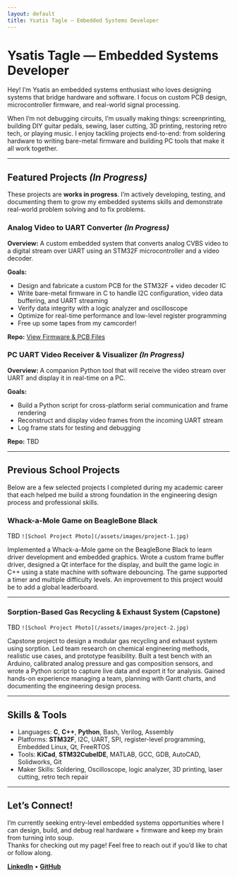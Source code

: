 ```yaml
---
layout: default
title: Ysatis Tagle — Embedded Systems Developer
---
```


# Ysatis Tagle — Embedded Systems Developer

Hey! I’m Ysatis an embedded systems enthusiast who loves designing systems that bridge hardware and software.
I focus on custom PCB design, microcontroller firmware, and real-world signal processing.

When I’m not debugging circuits, I’m usually making things: screenprinting, building DIY guitar pedals, sewing, laser cutting, 3D printing, restoring retro tech, or playing music. I enjoy tackling projects end-to-end: from soldering hardware to writing bare-metal firmware and building PC tools that make it all work together.

---

## Featured Projects *(In Progress)*

These projects are **works in progress**. I’m actively developing, testing, and documenting them to grow my embedded systems skills and demonstrate real-world problem solving and to fix problems.

### Analog Video to UART Converter *(In Progress)*

**Overview:**
A custom embedded system that converts analog CVBS video to a digital stream over UART using an STM32F microcontroller and a video decoder.

**Goals:**  
- Design and fabricate a custom PCB for the STM32F + video decoder IC
- Write bare-metal firmware in C to handle I2C configuration, video data buffering, and UART streaming  
- Verify data integrity with a logic analyzer and oscilloscope  
- Optimize for real-time performance and low-level register programming
- Free up some tapes from my camcorder!

**Repo:** [View Firmware & PCB Files](https://github.com/ytag3/analog-to-uart)


### PC UART Video Receiver & Visualizer *(In Progress)*

**Overview:**
A companion Python tool that will receive the video stream over UART and display it in real-time on a PC.

**Goals:**
- Build a Python script for cross-platform serial communication and frame rendering
- Reconstruct and display video frames from the incoming UART stream
- Log frame stats for testing and debugging

**Repo:** TBD

---

## Previous School Projects

Below are a few selected projects I completed during my academic career that each helped me build a strong foundation in the engineering design process and professional skills.

### Whack-a-Mole Game on BeagleBone Black

TBD `![School Project Photo](/assets/images/project-1.jpg)`

Implemented a Whack-a-Mole game on the BeagleBone Black to learn driver development and embedded graphics. Wrote a custom frame buffer driver, designed a Qt interface for the display, and built the game logic in C++ using a state machine with software debouncing. The game supported a timer and multiple difficulty levels. An improvement to this project would be to add a global leaderboard.

---

### Sorption-Based Gas Recycling & Exhaust System (Capstone)

TBD `![School Project Photo](/assets/images/project-2.jpg)`

Capstone project to design a modular gas recycling and exhaust system using sorption. Led team research on chemical engineering methods, realistic use cases, and prototype feasibility. Built a test bench with an Arduino, calibrated analog pressure and gas composition sensors, and wrote a Python script to capture live data and export it for analysis. Gained hands-on experience managing a team, planning with Gantt charts, and documenting the engineering design process.

---

## Skills & Tools

- Languages: **C**, **C++**, **Python**, Bash, Verilog, Assembly
- Platforms: **STM32F**, I2C, UART, SPI, register-level programming, Embedded Linux, Qt, FreeRTOS
- Tools: **KiCad**, **STM32CubeIDE**, MATLAB, GCC, GDB, AutoCAD, Solidworks, Git
- Maker Skills: Soldering, Oscilloscope, logic analyzer, 3D printing, laser cutting, retro tech repair

--- 

## Let’s Connect!

I’m currently seeking entry-level embedded systems opportunities where I can design, build, and debug real hardware + firmware and keep my brain from turning into soup.  
Thanks for checking out my page! Feel free to reach out if you’d like to chat or follow along.

**[LinkedIn](https://www.linkedin.com/in/ytagle/)** • **[GitHub](https://github.com/ytag3)** 
